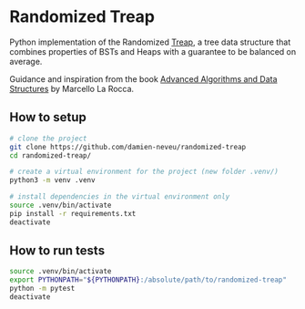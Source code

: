 # Randomized Treap

Python implementation of the Randomized [Treap](https://en.wikipedia.org/wiki/Treap#Randomized_binary_search_tree), a tree data structure that combines properties of BSTs and Heaps with a guarantee to be balanced on average.

Guidance and inspiration from the book [Advanced Algorithms and Data Structures](https://github.com/mlarocca/AlgorithmsAndDataStructuresInAction) by Marcello La Rocca.

## How to setup
```bash
# clone the project
git clone https://github.com/damien-neveu/randomized-treap
cd randomized-treap/

# create a virtual environment for the project (new folder .venv/)
python3 -m venv .venv

# install dependencies in the virtual environment only
source .venv/bin/activate
pip install -r requirements.txt
deactivate
```

## How to run tests
```bash
source .venv/bin/activate
export PYTHONPATH="${PYTHONPATH}:/absolute/path/to/randomized-treap"
python -m pytest
deactivate
```
